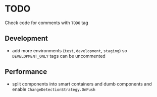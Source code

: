 # TODO
Check code for comments with `TODO` tag

## Development
- add more environments (`test`, `development`, `staging`) so `DEVELOPMENT_ONLY` tags can be uncommented

## Performance
- split components into smart containers and dumb components and enable `ChangeDetectionStrategy.OnPush`
